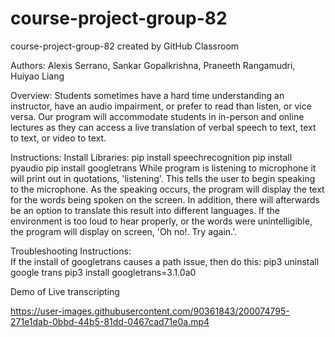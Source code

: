 # course-project-group-82
course-project-group-82 created by GitHub Classroom

Authors: Alexis Serrano, Sankar Gopalkrishna, Praneeth Rangamudri, Huiyao Liang

Overview:
Students sometimes have a hard time understanding an instructor, have an audio impairment, or prefer to read than listen, or vice versa. Our program will accommodate students in in-person and online lectures as they can access a live translation of verbal speech to text, text to text, or video to text.

Instructions:
    Install Libraries:
        pip install speechrecognition
        pip install pyaudio
        pip install googletrans
    While program is listening to microphone it will print out in quotations, 'listening'. This tells the user to begin speaking to the microphone. As the speaking occurs, the program will display the text for the words being spoken on the screen. In addition, there will afterwards be an option to translate this result into different languages. If the environment is too loud to hear properly, or the words were unintelligible, the program will display on screen, 'Oh no!. Try again.'.

Troubleshooting Instructions:  
    If the install of googletrans causes a path issue, then do this:
        pip3 uninstall google trans
        pip3 install googletrans=3.1.0a0
        
 Demo of Live transcripting
    


https://user-images.githubusercontent.com/90361843/200074795-271e1dab-0bbd-44b5-81dd-0467cad71e0a.mp4


